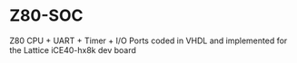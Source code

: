 # Z80-SOC
Z80 CPU + UART + Timer + I/O Ports coded in VHDL and implemented for the Lattice iCE40-hx8k dev board
